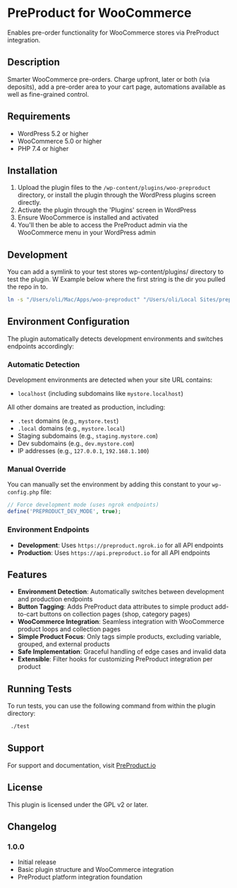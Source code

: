 # PreProduct for WooCommerce

Enables pre-order functionality for WooCommerce stores via PreProduct integration.

## Description

Smarter WooCommerce pre-orders. Charge upfront, later or both (via deposits), add a pre-order area to your cart page, automations available as well as fine-grained control.

## Requirements

- WordPress 5.2 or higher
- WooCommerce 5.0 or higher
- PHP 7.4 or higher

## Installation

1. Upload the plugin files to the `/wp-content/plugins/woo-preproduct` directory, or install the plugin through the WordPress plugins screen directly.
2. Activate the plugin through the 'Plugins' screen in WordPress
3. Ensure WooCommerce is installed and activated
4. You'll then be able to access the PreProduct admin via the WooCommerce menu in your WordPress admin

## Development

You can add a symlink to your test stores wp-content/plugins/ directory to test the plugin. W
Example below where the first string is the dir you pulled the repo in to.

```bash
ln -s "/Users/oli/Mac/Apps/woo-preproduct" "/Users/oli/Local Sites/preproduct-test/app/public/wp-content/plugins/woo-preproduct"
```


## Environment Configuration

The plugin automatically detects development environments and switches endpoints accordingly:

### Automatic Detection
Development environments are detected when your site URL contains:
- `localhost` (including subdomains like `mystore.localhost`)

All other domains are treated as production, including:
- `.test` domains (e.g., `mystore.test`)
- `.local` domains (e.g., `mystore.local`) 
- Staging subdomains (e.g., `staging.mystore.com`)
- Dev subdomains (e.g., `dev.mystore.com`)
- IP addresses (e.g., `127.0.0.1`, `192.168.1.100`)

### Manual Override
You can manually set the environment by adding this constant to your `wp-config.php` file:

```php
// Force development mode (uses ngrok endpoints)
define('PREPRODUCT_DEV_MODE', true);
```

### Environment Endpoints
- **Development**: Uses `https://preproduct.ngrok.io` for all API endpoints
- **Production**: Uses `https://api.preproduct.io` for all API endpoints

## Features

- **Environment Detection**: Automatically switches between development and production endpoints
- **Button Tagging**: Adds PreProduct data attributes to simple product add-to-cart buttons on collection pages (shop, category pages)
- **WooCommerce Integration**: Seamless integration with WooCommerce product loops and collection pages
- **Simple Product Focus**: Only tags simple products, excluding variable, grouped, and external products
- **Safe Implementation**: Graceful handling of edge cases and invalid data
- **Extensible**: Filter hooks for customizing PreProduct integration per product

## Running Tests

To run tests, you can use the following command from within the plugin directory:

```bash
 ./test
```

## Support

For support and documentation, visit [PreProduct.io](https://preproduct.io)

## License

This plugin is licensed under the GPL v2 or later.

## Changelog

### 1.0.0
- Initial release
- Basic plugin structure and WooCommerce integration
- PreProduct platform integration foundation
